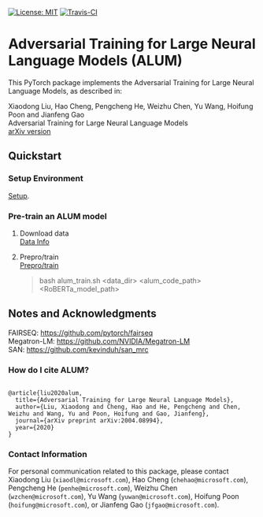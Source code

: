 [![License: MIT](https://img.shields.io/badge/License-MIT-yellow.svg)](https://opensource.org/licenses/MIT)
[![Travis-CI](https://travis-ci.org/namisan/mt-dnn.svg?branch=master)](https://github.com/namisan/mt-dnn)


# Adversarial Training for Large Neural Language Models (ALUM)

This PyTorch package implements the Adversarial Training for Large Neural Language Models, as described in:

Xiaodong Liu, Hao Cheng, Pengcheng He, Weizhu Chen, Yu Wang, Hoifung Poon and Jianfeng Gao<br/>
Adversarial Training for Large Neural Language Models <br/>
[arXiv version](https://arxiv.org/abs/2004.08994) <br/>


## Quickstart

### Setup Environment
   [Setup](https://github.com/pytorch/fairseq).


### Pre-train an ALUM model
1. Download data </br>
   [Data Info](https://arxiv.org/abs/1907.11692) 

2. Prepro/train </br>
   [Prepro/train](https://github.com/pytorch/fairseq/blob/master/examples/roberta/README.pretraining.md) </br>
   > bash alum_train.sh <data_dir> <LR> <alum_code_path> <RoBERTa_model_path>


## Notes and Acknowledgments
FAIRSEQ: https://github.com/pytorch/fairseq<br/>
Megatron-LM: https://github.com/NVIDIA/Megatron-LM <br/>
SAN: https://github.com/kevinduh/san_mrc <br/>

### How do I cite ALUM?

```

@article{liu2020alum,
  title={Adversarial Training for Large Neural Language Models},
  author={Liu, Xiaodong and Cheng, Hao and He, Pengcheng and Chen, Weizhu and Wang, Yu and Poon, Hoifung and Gao, Jianfeng},
  journal={arXiv preprint arXiv:2004.08994},
  year={2020}
}
```
### Contact Information


For personal communication related to this package, please contact Xiaodong Liu (`xiaodl@microsoft.com`), Hao Cheng (`chehao@microsoft.com`), Pengcheng He (`penhe@microsoft.com`), Weizhu Chen (`wzchen@microsoft.com`), Yu Wang (`yuwan@microsoft.com`), Hoifung Poon (`hoifung@microsoft.com`), or Jianfeng Gao (`jfgao@microsoft.com`).

